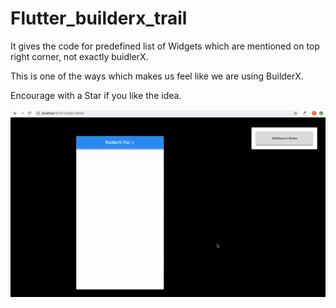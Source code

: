 # Flutter_builderx_trail

It gives the code for predefined list of Widgets which are mentioned on top right corner, not exactly buidlerX.

This is one of the ways which makes us feel like we are using BuilderX.

Encourage with a Star if you like the idea.

![grab-landing-page](https://github.com/sur950/Flutter_builderx_trail/blob/master/flutterFunX.gif)
